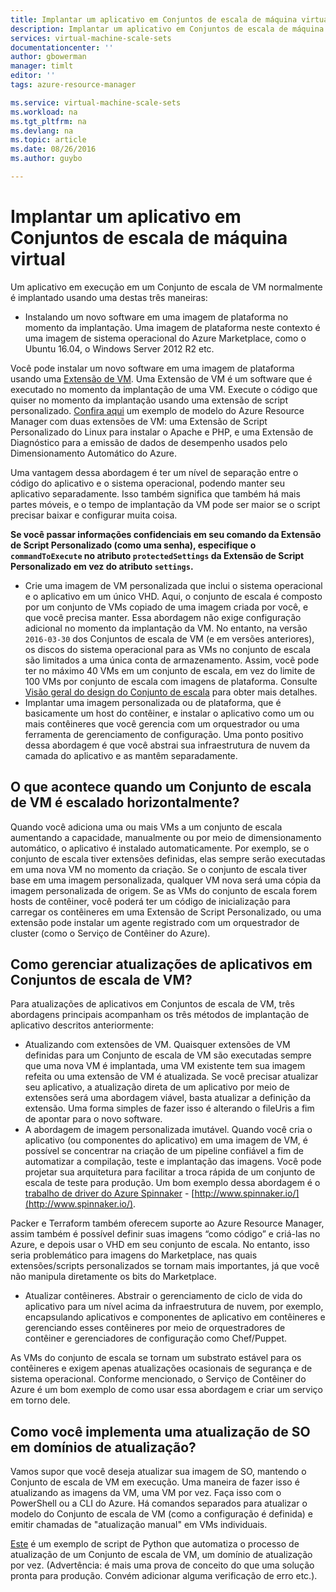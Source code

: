 ```yaml
---
title: Implantar um aplicativo em Conjuntos de escala de máquina virtual | Microsoft Docs
description: Implantar um aplicativo em Conjuntos de escala de máquina virtual
services: virtual-machine-scale-sets
documentationcenter: ''
author: gbowerman
manager: timlt
editor: ''
tags: azure-resource-manager

ms.service: virtual-machine-scale-sets
ms.workload: na
ms.tgt_pltfrm: na
ms.devlang: na
ms.topic: article
ms.date: 08/26/2016
ms.author: guybo

---
```

# Implantar um aplicativo em Conjuntos de escala de máquina virtual
Um aplicativo em execução em um Conjunto de escala de VM normalmente é implantado usando uma destas três maneiras:

* Instalando um novo software em uma imagem de plataforma no momento da implantação. Uma imagem de plataforma neste contexto é uma imagem de sistema operacional do Azure Marketplace, como o Ubuntu 16.04, o Windows Server 2012 R2 etc.

Você pode instalar um novo software em uma imagem de plataforma usando uma [Extensão de VM](../virtual-machines/virtual-machines-windows-extensions-features.md). Uma Extensão de VM é um software que é executado no momento da implantação de uma VM. Execute o código que quiser no momento da implantação usando uma extensão de script personalizado. [Confira aqui](https://github.com/Azure/azure-quickstart-templates/tree/master/201-vmss-lapstack-autoscale) um exemplo de modelo do Azure Resource Manager com duas extensões de VM: uma Extensão de Script Personalizado do Linux para instalar o Apache e PHP, e uma Extensão de Diagnóstico para a emissão de dados de desempenho usados pelo Dimensionamento Automático do Azure.

Uma vantagem dessa abordagem é ter um nível de separação entre o código do aplicativo e o sistema operacional, podendo manter seu aplicativo separadamente. Isso também significa que também há mais partes móveis, e o tempo de implantação da VM pode ser maior se o script precisar baixar e configurar muita coisa.

**Se você passar informações confidenciais em seu comando da Extensão de Script Personalizado (como uma senha), especifique o `commandToExecute` no atributo `protectedSettings` da Extensão de Script Personalizado em vez do atributo `settings`.**

* Crie uma imagem de VM personalizada que inclui o sistema operacional e o aplicativo em um único VHD. Aqui, o conjunto de escala é composto por um conjunto de VMs copiado de uma imagem criada por você, e que você precisa manter. Essa abordagem não exige configuração adicional no momento da implantação da VM. No entanto, na versão `2016-03-30` dos Conjuntos de escala de VM (e em versões anteriores), os discos do sistema operacional para as VMs no conjunto de escala são limitados a uma única conta de armazenamento. Assim, você pode ter no máximo 40 VMs em um conjunto de escala, em vez do limite de 100 VMs por conjunto de escala com imagens de plataforma. Consulte [Visão geral do design do Conjunto de escala](virtual-machine-scale-sets-design-overview.md) para obter mais detalhes.
* Implantar uma imagem personalizada ou de plataforma, que é basicamente um host do contêiner, e instalar o aplicativo como um ou mais contêineres que você gerencia com um orquestrador ou uma ferramenta de gerenciamento de configuração. Uma ponto positivo dessa abordagem é que você abstrai sua infraestrutura de nuvem da camada do aplicativo e as mantêm separadamente.

## O que acontece quando um Conjunto de escala de VM é escalado horizontalmente?
Quando você adiciona uma ou mais VMs a um conjunto de escala aumentando a capacidade, manualmente ou por meio de dimensionamento automático, o aplicativo é instalado automaticamente. Por exemplo, se o conjunto de escala tiver extensões definidas, elas sempre serão executadas em uma nova VM no momento da criação. Se o conjunto de escala tiver base em uma imagem personalizada, qualquer VM nova será uma cópia da imagem personalizada de origem. Se as VMs do conjunto de escala forem hosts de contêiner, você poderá ter um código de inicialização para carregar os contêineres em uma Extensão de Script Personalizado, ou uma extensão pode instalar um agente registrado com um orquestrador de cluster (como o Serviço de Contêiner do Azure).

## Como gerenciar atualizações de aplicativos em Conjuntos de escala de VM?
Para atualizações de aplicativos em Conjuntos de escala de VM, três abordagens principais acompanham os três métodos de implantação de aplicativo descritos anteriormente:

* Atualizando com extensões de VM. Quaisquer extensões de VM definidas para um Conjunto de escala de VM são executadas sempre que uma nova VM é implantada, uma VM existente tem sua imagem refeita ou uma extensão de VM é atualizada. Se você precisar atualizar seu aplicativo, a atualização direta de um aplicativo por meio de extensões será uma abordagem viável, basta atualizar a definição da extensão. Uma forma simples de fazer isso é alterando o fileUris a fim de apontar para o novo software.
* A abordagem de imagem personalizada imutável. Quando você cria o aplicativo (ou componentes do aplicativo) em uma imagem de VM, é possível se concentrar na criação de um pipeline confiável a fim de automatizar a compilação, teste e implantação das imagens. Você pode projetar sua arquitetura para facilitar a troca rápida de um conjunto de escala de teste para produção. Um bom exemplo dessa abordagem é o [trabalho de driver do Azure Spinnaker](https://github.com/spinnaker/deck/tree/master/app/scripts/modules/azure) - [http://www.spinnaker.io/](http://www.spinnaker.io/).

Packer e Terraform também oferecem suporte ao Azure Resource Manager, assim também é possível definir suas imagens “como código” e criá-las no Azure, e depois usar o VHD em seu conjunto de escala. No entanto, isso seria problemático para imagens do Marketplace, nas quais extensões/scripts personalizados se tornam mais importantes, já que você não manipula diretamente os bits do Marketplace.

* Atualizar contêineres. Abstrair o gerenciamento de ciclo de vida do aplicativo para um nível acima da infraestrutura de nuvem, por exemplo, encapsulando aplicativos e componentes de aplicativo em contêineres e gerenciando esses contêineres por meio de orquestradores de contêiner e gerenciadores de configuração como Chef/Puppet.

As VMs do conjunto de escala se tornam um substrato estável para os contêineres e exigem apenas atualizações ocasionais de segurança e de sistema operacional. Conforme mencionado, o Serviço de Contêiner do Azure é um bom exemplo de como usar essa abordagem e criar um serviço em torno dele.

## Como você implementa uma atualização de SO em domínios de atualização?
Vamos supor que você deseja atualizar sua imagem de SO, mantendo o Conjunto de escala de VM em execução. Uma maneira de fazer isso é atualizando as imagens da VM, uma VM por vez. Faça isso com o PowerShell ou a CLI do Azure. Há comandos separados para atualizar o modelo do Conjunto de escala de VM (como a configuração é definida) e emitir chamadas de "atualização manual" em VMs individuais.

[Este](https://github.com/gbowerman/vmsstools) é um exemplo de script de Python que automatiza o processo de atualização de um Conjunto de escala de VM, um domínio de atualização por vez. (Advertência: é mais uma prova de conceito do que uma solução pronta para produção. Convém adicionar alguma verificação de erro etc.).

<!---HONumber=AcomDC_0907_2016-->